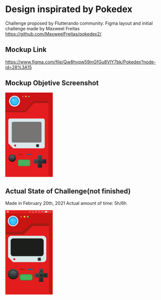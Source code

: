 # Design inspirated by Pokedex

Challenge proposed by Flutterando community.
Figma layout and initial challenge made by Maxweel Freitas
https://github.com/MaxweelFreitas/pokedex2/

## Mockup Link
https://www.figma.com/file/Qw8hvqw59inGfGu8VlY7bk/Pokedex?node-id=28%3A15

## Mockup Objetive Screenshot
<img src="screenshots/mockup.png" style="width:30%">

## Actual State of Challenge(not finished)
Made in February 20th, 2021 
Actual amount of time: 5h/6h

<img src="screenshots/actual_state.png" style="width:30%">
